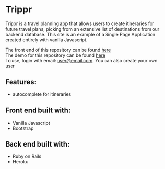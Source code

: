# Trippr

Trippr is a travel planning app that allows users to create itineraries for future travel plans, picking from an extensive list of destinations from our backend database. This site is an example of a Single Page Application created entirely with vanilla Javascript.  

The front end of this repository can be found [here](https://github.com/aduranil/trip_planner_front_end)<br/>
The demo for this repository can be found [here](http://personal-finance.surge.sh/)<br/>
To use, login with email: user@email.com. You can also create your own user

## Features:
* autocomplete for itineraries


## Front end built with:
* Vanilla Javascript
* Bootstrap

## Back end built with:
 * Ruby on Rails
 * Heroku
